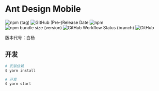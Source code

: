 # Ant Design Mobile

![npm (tag)](https://img.shields.io/npm/v/antd-mobile/alpha)
![GitHub (Pre-)Release Date](https://img.shields.io/github/release-date-pre/ant-design/ant-design-mobile)
![npm](https://img.shields.io/npm/dw/antd-mobile-v5-count)
![npm bundle size (version)](https://img.shields.io/bundlephobia/min/antd-mobile/alpha)
![GitHub Workflow Status (branch)](https://img.shields.io/github/workflow/status/ant-design/ant-design-mobile/Check/v5)
![GitHub](https://img.shields.io/github/license/ant-design/ant-design-mobile)

版本代号：白杨

## 开发

```bash
# 安装依赖
$ yarn install

# 开发
$ yarn start
```
